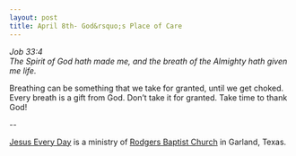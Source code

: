 ```yaml
---
layout: post
title: April 8th- God&rsquo;s Place of Care
---
```


_Job 33:4  
The Spirit of God hath made me, and the breath of the Almighty hath
given me life._

Breathing can be something that we take for granted, until we get
choked. Every breath is a gift from God. Don&rsquo;t take it for
granted. Take time to thank God!

 --

<a href=http://jesuseveryday.net>Jesus Every Day</a> is a ministry of <a href=http://rodgersbaptist.net>Rodgers Baptist Church</a> in Garland, Texas.
